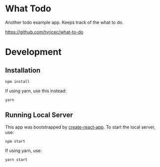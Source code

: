 # What Todo

Another todo example app. Keeps track of the what to do.

https://github.com/tyricec/what-to-do

# Development

## Installation

```
npm install
```

If using yarn, use this instead:

```
yarn
```

## Running Local Server

This app was bootstrapped by [create-react-app](https://github.com/facebookincubator/create-react-app). To start the local server, use:

```
npm start
```

If using yarn, use:

```
yarn start
```
